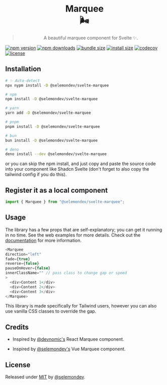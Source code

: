 <div align="center">

# Marquee <br> 🌬️

> A beautiful marquee component for Svelte ✨.

</div>


<!-- automd:badges color="green" license name="@selemondev/svelte-marquee" codecov bundlephobia packagephobia -->

[![npm version](https://img.shields.io/npm/v/@selemondev/svelte-marquee?color=green)](https://npmjs.com/package/@selemondev/svelte-marquee)
[![npm downloads](https://img.shields.io/npm/dm/@selemondev/svelte-marquee?color=green)](https://npm.chart.dev/@selemondev/svelte-marquee)
[![bundle size](https://img.shields.io/bundlephobia/minzip/@selemondev/svelte-marquee?color=green)](https://bundlephobia.com/package/@selemondev/svelte-marquee)
[![install size](https://badgen.net/packagephobia/install/@selemondev/svelte-marquee?color=green)](https://packagephobia.com/result?p=@selemondev/svelte-marquee)
[![codecov](https://img.shields.io/codecov/c/gh/selemondev/svelte-marquee?color=green)](https://codecov.io/gh/selemondev/svelte-marquee)
[![license](https://img.shields.io/github/license/selemondev/svelte-marquee?color=green)](https://github.com/selemondev/svelte-marquee/blob/main/LICENSE)

<!-- /automd -->

## Installation

<!-- automd:pm-install name="@selemondev/svelte-marquee" dev -->

```sh
# ✨ Auto-detect
npx nypm install -D @selemondev/svelte-marquee

# npm
npm install -D @selemondev/svelte-marquee

# yarn
yarn add -D @selemondev/svelte-marquee

# pnpm
pnpm install -D @selemondev/svelte-marquee

# bun
bun install -D @selemondev/svelte-marquee

# deno
deno install --dev @selemondev/svelte-marquee
```

<!-- /automd -->

or you can skip the npm install, and just copy and paste the source code into your component like Shadcn Svelte (don't forget to also copy the tailwind config if you do this).


## Register it as a local component

```js
import { Marquee } from "@selemondev/svelte-marquee";
```

## Usage

The library has a few props that are self-explanatory; you can get it running in no time. See the web examples for more details. Check out the [documentation](https://svelte-marquee.vercel.app) for more information.

```js
<Marquee
direction="left"
fade={true}
reverse={false}
pauseOnHover={false}
innerClassName="" // pass class to change gap or speed
>
  <div>Content 1</div>
  <div>Content 2</div>
  <div>Content 3</div>
</Marquee>
```

This library is made specifically for Tailwind users, however you can also use vanilla CSS classes to override the gap.

## Credits

- Inspired by [@devnomic's](https://github.com/devnomic) React Marquee component.

- Inspired by [@selemondev's](https://github.com/selemondev) Vue Marquee component.

## License

Released under [MIT](/LICENSE) by [@selemondev](https://github.com/selemondev).
